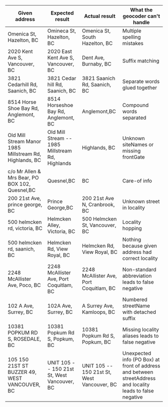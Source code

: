 |Given address|Expected result|Actual result|What the geocoder can't handle
|----|----|----|----|
Omenica St, Hazelton, BC|Omineca St, Hazelton, BC|Omenica St, South Hazelton, BC|Multiple spelling mistakes
2020 Kent Ave S, Vancouver, BC|2020 East Kent Ave S, Vancouver, BC|Dent Ave, Burnaby, BC|Suffix matching
3821 Cedarhill Rd, Saanich, BC|3821 Cedar hill Rd, Saanich, BC|3821 Saanich Rd, Saanich, BC|Separate words glued together
8514 Horse Shoe Bay Rd, Anglemont, BC|8514 Horseshoe Bay Rd, Anglemont, BC|Anglemont,BC|Compound words separated
Old Mill Stream Manor 1985 Millstream Rd, Highlands, BC|Old Mill Stream -- 1985 Millstream Rd, Highlands|Highlands, BC|Unknown siteNames or missing frontGate
c/o Mr Allen & Mrs Bear, PO BOX 102, Quesnel,BC|Quesnel,BC|BC|Care-of info
200 21st Ave, prince george, BC|Prince George,BC|200 21st Ave N, Cranbrook, BC|Unknown street in locality
500 helmcken rd, victoria, BC|Helmcken Alley, Victoria, BC|500 Helmcken St, Vancouver, BC|Locality hopping
500 helmcken rd, saanich, BC|Helmcken Rd, View Royal, BC|Helmcken Rd, View Royal, BC|Nothing because given address had correct locality
2248 McAllister Ave, Poco, BC|2248 McAllister Ave, Port Coquitlam, BC|2248 McAllister Ave, Port Coquitlam, BC|Non-standard abbreviation leads to false negative
102 A Ave, Surrey, BC|102A Ave, Surrey, BC|A Surrey Ave, Kamloops, BC|Numbered streetName with detached suffix
10381 POPKUM RD S, ROSEDALE, BC|10381 Popkum Rd S, Popkum, BC|10381 Popkum Rd S, Popkum, BC|Missing locality aliases leads to false negative
105 150 21ST ST BUZZER 49, WEST VANCOUVER, BC|UNIT 105 -- 150 21st St, West Vancouver, BC|UNIT 105 -- 150 21st St, West Vancouver, BC|Unexpected info (PO Box) at front of address and between streetAddress and locality leads to false negative

